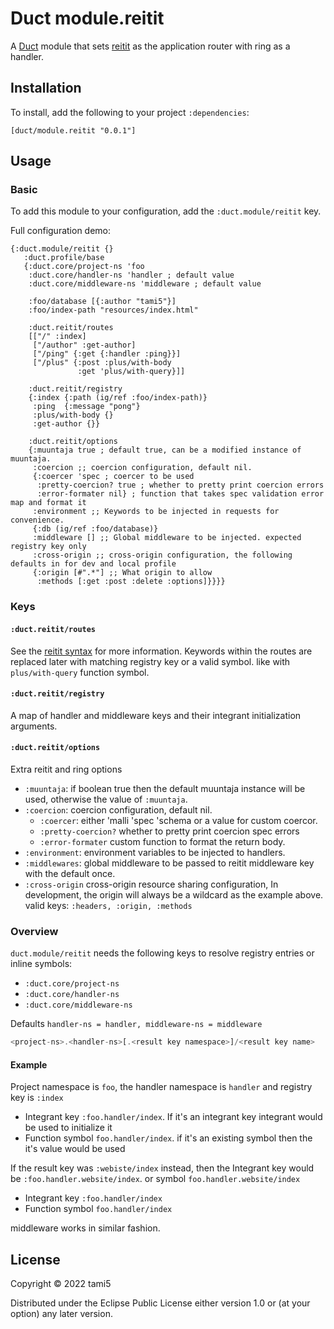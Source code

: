 # Duct module.reitit


A [Duct][] module that sets [reitit][] as the application router with ring as a handler.

[duct]: https://github.com/duct-framework/duct
[reitit]: https://github.com/metosin/reitit

## Installation

To install, add the following to your project `:dependencies`:

    [duct/module.reitit "0.0.1"]

## Usage

### Basic

To add this module to your configuration, add the `:duct.module/reitit` key.

Full configuration demo:
```edn
{:duct.module/reitit {}
   :duct.profile/base
   {:duct.core/project-ns 'foo
    :duct.core/handler-ns 'handler ; default value
    :duct.core/middleware-ns 'middleware ; default value

    :foo/database [{:author "tami5"}]
    :foo/index-path "resources/index.html"

    :duct.reitit/routes
    [["/" :index]
     ["/author" :get-author]
     ["/ping" {:get {:handler :ping}}]
     ["/plus" {:post :plus/with-body
               :get 'plus/with-query}]]

    :duct.reitit/registry
    {:index {:path (ig/ref :foo/index-path)}
     :ping  {:message "pong"}
     :plus/with-body {}
     :get-author {}}

    :duct.reitit/options
    {:muuntaja true ; default true, can be a modified instance of muuntaja.
     :coercion ;; coercion configuration, default nil.
     {:coercer 'spec ; coercer to be used
      :pretty-coercion? true ; whether to pretty print coercion errors
      :error-formater nil} ; function that takes spec validation error map and format it
     :environment ;; Keywords to be injected in requests for convenience.
     {:db (ig/ref :foo/database)}
     :middleware [] ;; Global middleware to be injected. expected registry key only
     :cross-origin ;; cross-origin configuration, the following defaults in for dev and local profile
     {:origin [#".*"] ;; What origin to allow
      :methods [:get :post :delete :options]}}}}
```
### Keys

#### `:duct.reitit/routes`

See the [reitit syntax][] for more information. Keywords within the routes are
replaced later with matching registry key or a valid symbol. like with
`plus/with-query` function symbol.

[reitit syntax]: https://cljdoc.org/d/metosin/reitit/0.5.5/doc/basics/route-syntax

#### `:duct.reitit/registry`

A map of handler and middleware keys and their integrant initialization
arguments.

#### `:duct.reitit/options`

Extra reitit and ring options
  - `:muuntaja`: if boolean true then the default muuntaja instance will be
    used, otherwise the value of `:muuntaja`.
  - `:coercion`: coercion configuration, default nil.
    - `:coercer`: either 'malli 'spec 'schema or a value for custom coercor.
    - `:pretty-coercion?` whether to pretty print coercion spec errors
    - `:error-formater` custom function to format the return body.
  - `:environment`: environment variables to be injected to handlers.
  - `:middlewares`: global middleware to be passed to reitit middleware key with the default once.
  - `:cross-origin` cross-origin resource sharing configuration, In development, the origin
    will always be a wildcard as the example above. valid keys: `:headers, :origin, :methods`

### Overview

`duct.module/reitit` needs the following keys to resolve registry entries or inline symbols:

- `:duct.core/project-ns`
- `:duct.core/handler-ns`
- `:duct.core/middleware-ns`

Defaults `handler-ns = handler, middleware-ns = middleware`

```javascript
<project-ns>.<handler-ns>[.<result key namespace>]/<result key name>
```

#### Example

Project namespace is `foo`, the handler namespace is `handler` and registry key is `:index`

- Integrant key `:foo.handler/index`. If it's an integrant key integrant would be used to initialize it
- Function symbol `foo.handler/index`. if it's an existing symbol then the it's value would be used

If the result key was `:webiste/index` instead, then the Integrant key
would be `:foo.handler.website/index`. or symbol `foo.handler.website/index`

- Integrant key `:foo.handler/index`
- Function symbol `foo.handler/index`

middleware works in similar fashion.

## License

Copyright © 2022 tami5

Distributed under the Eclipse Public License either version 1.0 or (at
your option) any later version.
